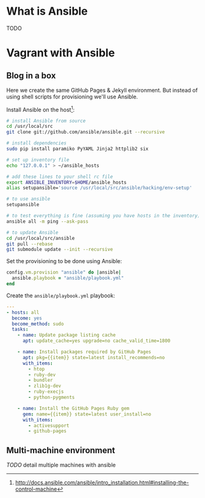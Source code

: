# What is Ansible

TODO




# Vagrant with Ansible

## Blog in a box

Here we create the same GitHub Pages & Jekyll environment. But instead of using shell scripts for provisioning we'll use Ansible.

Install Ansible on the host[^install_ansible]:
```bash
# install Ansible from source
cd /usr/local/src
git clone git://github.com/ansible/ansible.git --recursive

# install dependencies
sudo pip install paramiko PyYAML Jinja2 httplib2 six

# set up inventory file
echo "127.0.0.1" > ~/ansible_hosts

# add these lines to your shell rc file
export ANSIBLE_INVENTORY=$HOME/ansible_hosts
alias setupansible='source /usr/local/src/ansible/hacking/env-setup'

# to use ansible
setupansible

# to test everything is fine (assuming you have hosts in the inventory)
ansible all -m ping --ask-pass

# to update Ansible
cd /usr/local/src/ansible
git pull --rebase
git submodule update --init --recursive
```

[^install_ansible]: <http://docs.ansible.com/ansible/intro_installation.html#installing-the-control-machine>


Set the provisioning to be done using Ansible:
```ruby
config.vm.provision "ansible" do |ansible|
  ansible.playbook = "ansible/playbook.yml"
end
```

Create the `ansible/playbook.yml` playbook:
```yaml
---
- hosts: all
  become: yes
  become_method: sudo
  tasks:
    - name: Update package listing cache
      apt: update_cache=yes upgrade=no cache_valid_time=1800

    - name: Install packages required by GitHub Pages
      apt: pkg={{item}} state=latest install_recommends=no
      with_items:
        - htop
        - ruby-dev
        - bundler
        - zlib1g-dev
        - ruby-execjs
        - python-pygments

    - name: Install the GitHub Pages Ruby gem
      gem: name={{item}} state=latest user_install=no
      with_items:
        - activesupport
        - github-pages
```




## Multi-machine environment

_TODO_ detail multiple machines with ansible

